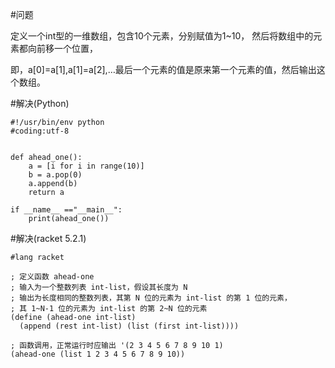 #问题

定义一个int型的一维数组，包含10个元素，分别赋值为1~10， 然后将数组中的元素都向前移一个位置，

即，a[0]=a[1],a[1]=a[2],…最后一个元素的值是原来第一个元素的值，然后输出这个数组。

#解决(Python)

	#!/usr/bin/env python
	#coding:utf-8
	
	
	def ahead_one():
	    a = [i for i in range(10)]
	    b = a.pop(0)
	    a.append(b)
	    return a
	
	if __name__ =="__main__":
	    print(ahead_one())

#解决(racket 5.2.1)

```racket
#lang racket

; 定义函数 ahead-one
; 输入为一个整数列表 int-list，假设其长度为 N
; 输出为长度相同的整数列表，其第 N 位的元素为 int-list 的第 1 位的元素，
; 其 1~N-1 位的元素为 int-list 的第 2~N 位的元素
(define (ahead-one int-list)
  (append (rest int-list) (list (first int-list))))

; 函数调用，正常运行时应输出 '(2 3 4 5 6 7 8 9 10 1)
(ahead-one (list 1 2 3 4 5 6 7 8 9 10))
```
